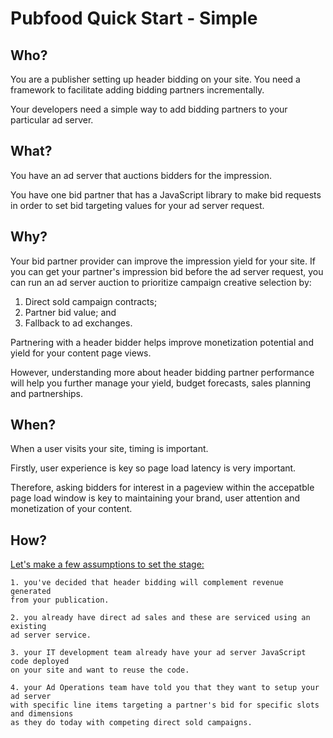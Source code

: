 # Pubfood Quick Start - Simple

## Who?
You are a publisher setting up header bidding on your site. You need a framework
to facilitate adding bidding partners incrementally.

Your developers need a simple way to add bidding partners to your particular
ad server.

## What?
You have an ad server that auctions bidders for the impression.

You have one bid partner that has a JavaScript library to make bid requests
in order to set bid targeting values for your ad server request.

## Why?
Your bid partner provider can improve the impression yield for your site.
If you can get your partner's impression bid before the ad server request,
you can run an ad server auction to prioritize campaign creative selection by:

1. Direct sold campaign contracts;
2. Partner bid value; and
3. Fallback to ad exchanges.

Partnering with a header bidder helps improve monetization potential and yield
for your content page views.

However, understanding more about header bidding partner performance will help
you further manage your yield, budget forecasts, sales planning and partnerships.

## When?
When a user visits your site, timing is important.

Firstly, user experience is key so page load latency is very important.

Therefore, asking bidders for interest in a pageview within the accepatble
page load window is key to maintaining your brand, user attention and
monetization of your content.

## How?
<u>Let's make a few assumptions to set the stage:</u>

    1. you've decided that header bidding will complement revenue generated
    from your publication.

    2. you already have direct ad sales and these are serviced using an existing
    ad server service.

    3. your IT development team already have your ad server JavaScript code deployed
    on your site and want to reuse the code.

    4. your Ad Operations team have told you that they want to setup your ad server
    with specific line items targeting a partner's bid for specific slots and dimensions
    as they do today with competing direct sold campaigns.
